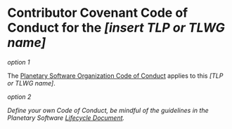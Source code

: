 # Contributor Covenant Code of Conduct for the *[insert TLP or TLWG name]*

*option 1*

The [Planetary Software Organization Code of Conduct][Conduct]
applies to this *[TLP or TLWG name]*.

[Conduct]: https://github.com/planetarysoftware/TSC/blob/master/Code-Of-Conduct.md


*option 2*

*Define your own Code of Conduct, be mindful of the guidelines in
the Planetary Software [Lifecycle Document](../Lifecycle.md).*
